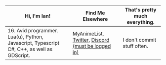 | Hi, I'm Ian!               | Find Me Elsewhere                                                                           | That's pretty much everything.                                                                                                                                                 |
|----------------------------|---------------------------------------------------------------------------------------------|---------------------------------------------------------------------------------------------------------------------------------------------------------------|
| 16. Avid programmer. Lua(u), Python, Javascript, Typescript C#, C++, as well as GDScript. | [MyAnimeList](https://myanimelist.net/profile/1teq), [Twitter](https://twitter.com/1tequre), [Discord (must be logged in)](https://discord.com/users/626767339039490088) | I don't commit stuff often.
